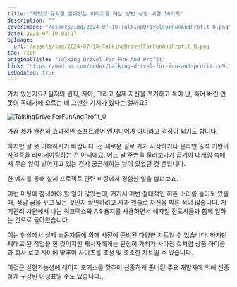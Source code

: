 ```yaml
---
title: "재밌고 유익한 쓸데없는 이야기를 하는 방법 성공 비결 10가지"
description: ""
coverImage: "/assets/img/2024-07-10-TalkingDrivelForFunAndProfit_0.png"
date: 2024-07-10 03:17
ogImage: 
  url: /assets/img/2024-07-10-TalkingDrivelForFunAndProfit_0.png
tag: Tech
originalTitle: "Talking Drivel For Fun And Profit"
link: "https://medium.com/codex/talking-drivel-for-fun-and-profit-cc9c130f3abc"
isUpdated: true
---
```





가치 있는가요? 필자의 원칙, 자아, 그리고 실제 자신을 포기하고 독이 난, 죽어 버린 연못의 꼭대기에 오르는 데 그만한 가치가 있다는 걸까요?

![TalkingDrivelForFunAndProfit_0](/assets/img/2024-07-10-TalkingDrivelForFunAndProfit_0.png)

가끔 제가 완전히 효과적인 소프트웨어 엔지니어가 아니라고 걱정이 되기도 합니다.

하지만 잘 못 이해하시기 바랍니다. 전 새로운 길로 가기 시작하거나 온라인 출석 기반의 자격증을 라미네이팅하는 건 아니에요. 어느 날 주변을 둘러보다가 급기야 대게임 속에서 무슨 일이 벌어지고 있는 건지 궁금해하는 날이 있었던 것 뿐입니다.

<div class="content-ad"></div>

한 예시를 통해 실제 프로젝트 관련 미팅에서 경험한 일을 살펴보죠.

이런 미팅에 참석해야 할 일이 많았는데, 거기서 매번 절대적인 허튼 소리를 들어도 있을때, 정말 꿈을 꾸고 있는 것인지 확인하려고 사과 펜슬로 자신을 찌른 적이 많습니다. 자기관리 차원에서 나는 워크텍스와 A4 용지를 사용하면서 애자일 전도사들과 함께 일하는 것으로 돌아왔습니다.

이는 현실에서 실제 노동자들에 의해 사전에 준비된 다양한 챠트일 수 있습니다. 하지만 제대로 된 작업을 한 것이지만 제시자에게는 완전히 가치가 사라진 것처럼 상품 아이콘과 회사 로고 사이에 맞추어 사이즈를 조정 및 축소한 챠트일 수 있습니다.

이것은 실현가능성에 레이저 포커스를 맞추어 신중하게 준비된 주요 개발자에 의해 신중하게 구상된 이정표일 수도 있습니다...